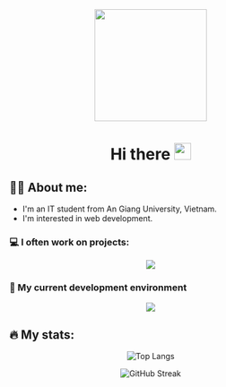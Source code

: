 <div align="center" >
<!-- <img src="https://media.giphy.com/media/UcK7JalnjCz0k/giphy.gif" width="200" height="200" /> -->
<img src="https://media.giphy.com/media/maNB0qAiRVAty/giphy.gif" width="200" height="200" />
<h1>
  Hi there
  <img src="https://media.giphy.com/media/hvRJCLFzcasrR4ia7z/giphy.gif" width="30px"/>
</h1>
</div>

## 👨‍💻 About me:

- I'm an IT student from An Giang University, Vietnam. 
- I'm interested in web development.

### 💻 I often work on projects:

<p align="center">
    <img src="https://skillicons.dev/icons?i=laravel,spring,nextjs,nuxt,react,vue" />
</p>

### 🚀 My current development environment
<p align="center">
    <img src="https://skillicons.dev/icons?i=neovim,idea,ubuntu" />
</p>

## 🔥 My stats:

<p align="center">
<img alt="Top Langs" src="https://github-readme-stats.vercel.app/api/top-langs/?username=nhat-tien&layout=compact&theme=vision-friendly-light" />
</p>
<p align="center">
  <img alt="GitHub Streak" src="http://github-readme-streak-stats.herokuapp.com?user=nhat-tien&theme=light&background=ffffff" /> 
</p>
